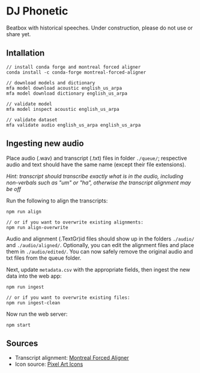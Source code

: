 # DJ Phonetic

Beatbox with historical speeches.  Under construction, please do not use or share yet.

## Intallation

```
// install conda forge and montreal forced aligner
conda install -c conda-forge montreal-forced-aligner

// download models and dictionary
mfa model download acoustic english_us_arpa
mfa model download dictionary english_us_arpa

// validate model
mfa model inspect acoustic english_us_arpa

// validate dataset
mfa validate audio english_us_arpa english_us_arpa
```

## Ingesting new audio

Place audio (.wav) and transcript (.txt) files in folder `./queue/`; respective audio and text should have the same name (except their file extensions).

_Hint: transcript should transcribe *exactly* what is in the audio, including non-verbals such as "um" or "ha", otherwise the transcript alignment may be off_ 

Run the following to align the transcripts:

```
npm run align

// or if you want to overwrite existing alignments:
npm run align-overwrite
```

Audio and alignment  (.TextGr)id files should show up in the folders `./audio/` and `./audio/aligned/`. Optionally, you can edit the alignment files and place them in `./audio/edited/`. You can now safely remove the original audio and txt files from the queue folder.

Next, update `metadata.csv` with the appropriate fields, then ingest the new data into the web app:

```
npm run ingest

// or if you want to overwrite existing files:
npm run ingest-clean
```

Now run the web server:

```
npm start
```

## Sources

- Transcript alignment: [Montreal Forced Aligner](https://montreal-forced-aligner.readthedocs.io/en/latest/index.html)
- Icon source: [Pixel Art Icons](https://icon-sets.iconify.design/pixelarticons/)
